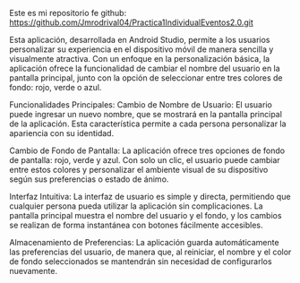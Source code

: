 Este es mi repositorio fe github: https://github.com/Jmrodrival04/Practica1IndividualEventos2.0.git

Esta aplicación, desarrollada en Android Studio, permite a los usuarios personalizar su experiencia en el dispositivo móvil de manera sencilla y visualmente atractiva. Con un enfoque en la personalización básica, la aplicación ofrece la funcionalidad de cambiar el nombre del usuario en la pantalla principal, junto con la opción de seleccionar entre tres colores de fondo: rojo, verde o azul.

Funcionalidades Principales:
Cambio de Nombre de Usuario: El usuario puede ingresar un nuevo nombre, que se mostrará en la pantalla principal de la aplicación. Esta característica permite a cada persona personalizar la apariencia con su identidad.

Cambio de Fondo de Pantalla: La aplicación ofrece tres opciones de fondo de pantalla: rojo, verde y azul. Con solo un clic, el usuario puede cambiar entre estos colores y personalizar el ambiente visual de su dispositivo según sus preferencias o estado de ánimo.

Interfaz Intuitiva: La interfaz de usuario es simple y directa, permitiendo que cualquier persona pueda utilizar la aplicación sin complicaciones. La pantalla principal muestra el nombre del usuario y el fondo, y los cambios se realizan de forma instantánea con botones fácilmente accesibles.

Almacenamiento de Preferencias: La aplicación guarda automáticamente las preferencias del usuario, de manera que, al reiniciar, el nombre y el color de fondo seleccionados se mantendrán sin necesidad de configurarlos nuevamente.
